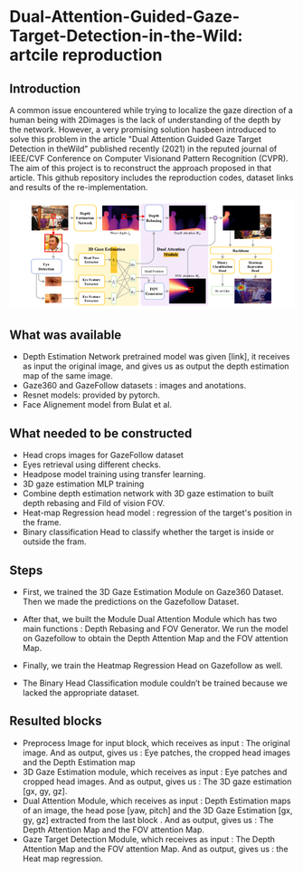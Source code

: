# Dual-Attention-Guided-Gaze-Target-Detection-in-the-Wild: artcile reproduction

## Introduction
A common issue encountered while trying to localize the gaze direction of a human being with 2Dimages is the lack of understanding of the depth by the network.  However, a very promising solution hasbeen introduced to solve this problem in the article "Dual Attention Guided Gaze Target Detection in theWild" published recently (2021) in the reputed journal of IEEE/CVF Conference on Computer Visionand Pattern Recognition (CVPR). The aim of this project is to reconstruct the approach proposed in that article. This github repository includes the reproduction codes, dataset links and results of the re-implementation.


![general_model](Schema_model_MLA.png)




## What was available 

- Depth Estimation Network pretrained model was given [link], it receives as input the original image, and gives us as output the depth estimation map of the same image.
- Gaze360 and GazeFollow datasets : images and anotations.
- Resnet models: provided by pytorch. 
- Face Alignement model from Bulat et al.
    

    

## What needed to be constructed

- Head crops images for GazeFollow dataset
- Eyes retrieval using different checks. 
- Headpose model training using transfer learning.
- 3D gaze estimation MLP training 
- Combine depth estimation network with 3D gaze estimation to built depth rebasing and Fild of vision FOV. 
- Heat-map Regression head model : regression of the target's position in the frame.
- Binary classification Head to classify whether the target is inside or outside the fram.


## Steps 
- First, we trained the 3D Gaze Estimation Module on Gaze360 Dataset. Then we made the predictions on the Gazefollow Dataset.

- After that, we built the Module Dual Attention Module which has two main functions : Depth Rebasing and FOV Generator. We run the model on Gazefollow to obtain the Depth Attention Map and the FOV attention Map. 
- Finally, we train the Heatmap Regression Head on Gazefollow as well.
- The Binary Head Classification module couldn’t be trained because we lacked the appropriate dataset. 
    
    


## Resulted blocks

- Preprocess Image for input block, which receives as input : The original image. And as output, gives us : Eye patches, the cropped head images and the Depth Estimation map
- 3D Gaze Estimation module, which receives as input : Eye patches and cropped head images. And as output, gives us : The 3D gaze estimation [gx, gy, gz].
- Dual Attention Module,  which receives as input  : Depth Estimation maps of an image, the head pose [yaw, pitch] and the 3D Gaze Estimation [gx, gy, gz] extracted from the last block . And as output, gives us : The Depth Attention Map and the FOV attention Map. 
- Gaze Target Detection Module, which receives as input  : The Depth Attention Map and the FOV attention Map.  And as output, gives us : the Heat map regression.
